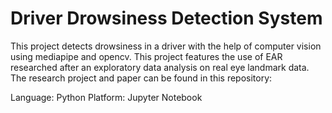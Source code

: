 # Driver Drowsiness Detection System

This project detects drowsiness in a driver with the help of computer vision using mediapipe and opencv. This project features the use of EAR researched after an exploratory data analysis on real eye landmark data. The research project and paper can be found in this repository:

Language: Python
Platform: Jupyter Notebook
